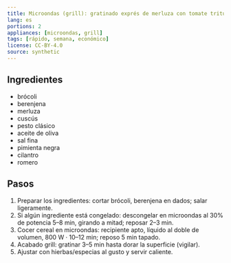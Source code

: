 ```yaml
---
title: Microondas (grill): gratinado exprés de merluza con tomate triturado
lang: es
portions: 2
appliances: [microondas, grill]
tags: [rápido, semana, económico]
license: CC-BY-4.0
source: synthetic
---
```

## Ingredientes
- brócoli
- berenjena
- merluza
- cuscús
- pesto clásico
- aceite de oliva
- sal fina
- pimienta negra
- cilantro
- romero

## Pasos
1. Preparar los ingredientes: cortar brócoli, berenjena en dados; salar ligeramente.
2. Si algún ingrediente está congelado: descongelar en microondas al 30% de potencia 5–8 min, girando a mitad; reposar 2–3 min.
3. Cocer cereal en microondas: recipiente apto, líquido al doble de volumen, 800 W · 10–12 min; reposo 5 min tapado.
4. Acabado grill: gratinar 3–5 min hasta dorar la superficie (vigilar).
5. Ajustar con hierbas/especias al gusto y servir caliente.
